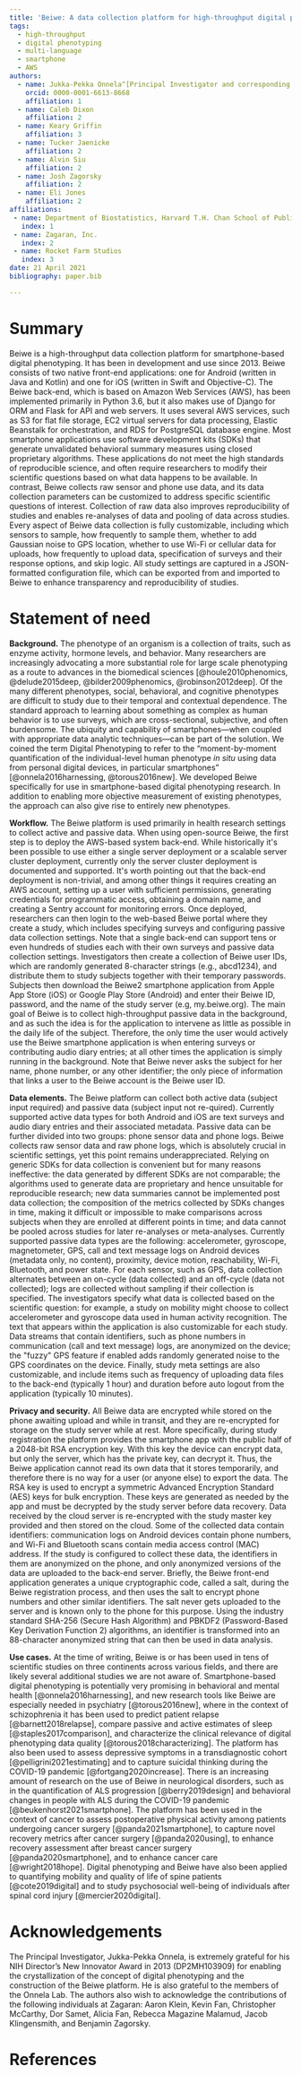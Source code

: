 ```yaml
---
title: 'Beiwe: A data collection platform for high-throughput digital phenotyping'
tags:
  - high-throughput
  - digital phenotyping
  - multi-language
  - smartphone
  - AWS
authors:
  - name: Jukka-Pekka Onnela^[Principal Investigator and corresponding author.]
    orcid: 0000-0001-6613-8668
    affiliation: 1
  - name: Caleb Dixon
    affiliation: 2
  - name: Keary Griffin
    affiliation: 3
  - name: Tucker Jaenicke
    affiliation: 2
  - name: Alvin Siu
    affiliation: 2
  - name: Josh Zagorsky
    affiliation: 2
  - name: Eli Jones
    affiliation: 2
affiliations:
 - name: Department of Biostatistics, Harvard T.H. Chan School of Public Health, Harvard University
   index: 1
 - name: Zagaran, Inc.
   index: 2
 - name: Rocket Farm Studios
   index: 3
date: 21 April 2021
bibliography: paper.bib

---
```


# Summary

Beiwe is a high-throughput data collection platform for smartphone-based digital phenotyping. It has been in development and use since 2013. Beiwe consists of two native front-end applications: one for Android (written in Java and Kotlin) and one for iOS (written in Swift and Objective-C). The Beiwe back-end, which is based on Amazon Web Services (AWS), has been implemented primarily in Python 3.6, but it also makes use of Django for ORM and Flask for API and web servers. It uses several AWS services, such as S3 for flat file storage, EC2 virtual servers for data processing, Elastic Beanstalk for orchestration, and RDS for PostgreSQL database engine. Most smartphone applications use software development kits (SDKs) that generate unvalidated behavioral summary measures using closed proprietary algorithms. These applications do not meet the high standards of reproducible science, and often require researchers to modify their scientific questions based on what data happens to be available. In contrast, Beiwe collects raw sensor and phone use data, and its data collection parameters can be customized to address specific scientific questions of interest. Collection of raw data also improves reproducibility of studies and enables re-analyses of data and pooling of data across studies. Every aspect of Beiwe data collection is fully customizable, including which sensors to sample, how frequently to sample them, whether to add Gaussian noise to GPS location, whether to use Wi-Fi or cellular data for uploads, how frequently to upload data, specification of surveys and their response options, and skip logic. All study settings are captured in a JSON-formatted configuration file, which can be exported from and imported to Beiwe to enhance transparency and reproducibility of studies.

# Statement of need

**Background.** The phenotype of an organism is a collection of traits, such as enzyme activity, hormone levels, and behavior. Many researchers are increasingly advocating a more substantial role for large scale phenotyping as a route to advances in the biomedical sciences [@houle2010phenomics, @delude2015deep, @bilder2009phenomics, @robinson2012deep]. Of the many different phenotypes, social, behavioral, and cognitive phenotypes are difficult to study due to their temporal and contextual dependence. The standard approach to learning about something as complex as human behavior is to use surveys, which are cross-sectional, subjective, and often burdensome. The ubiquity and capability of smartphones—when coupled with appropriate data analytic techniques—can be part of the solution. We coined the term Digital Phenotyping to refer to the “moment-by-moment quantification of the individual-level human phenotype *in situ* using data from personal digital devices, in particular smartphones” [@onnela2016harnessing, @torous2016new]. We developed Beiwe specifically for use in smartphone-based digital phenotyping research. In addition to enabling more objective measurement of existing phenotypes, the approach can also give rise to entirely new phenotypes.

**Workflow.** The Beiwe platform is used primarily in health research settings to collect active and passive data. When using open-source Beiwe, the first step is to deploy the AWS-based system back-end. While historically it's been possible to use either a single server deployment or a scalable server cluster deployment, currently only the server cluster deployment is documented and supported. It's worth pointing out that the back-end deployment is non-trivial, and among other things it requires creating an AWS account, setting up a user with sufficient permissions, generating credentials for programmatic access, obtaining a domain name, and creating a Sentry account for monitoring errors. Once deployed, researchers can then login to the web-based Beiwe portal where they create a study, which includes specifying surveys and configuring passive data collection settings. Note that a single back-end can support tens or even hundreds of studies each with their own surveys and passive data collection settings. Investigators then create a collection of Beiwe user IDs, which are randomly generated 8-character strings (e.g., abcd1234), and distribute them to study subjects together with their temporary passwords. Subjects then download the Beiwe2 smartphone application from Apple App Store (iOS) or Google Play Store (Android) and enter their Beiwe ID, password, and the name of the study server (e.g, my.beiwe.org). The main goal of Beiwe is to collect high-throughput passive data in the background, and as such the idea is for the application to intervene as little as possible in the daily life of the subject. Therefore, the only time the user would actively use the Beiwe smartphone application is when entering surveys or contributing audio diary entries; at all other times the application is simply running in the background. Note that Beiwe never asks the subject for her name, phone number, or any other identifier; the only piece of information that links a user to the Beiwe account is the Beiwe user ID.

**Data elements.** The Beiwe platform can collect both active data (subject input required) and passive data (subject input not re-quired). Currently supported active data types for both Android and iOS are text surveys and audio diary entries and their associated metadata. Passive data can be further divided into two groups: phone sensor data and phone logs. Beiwe collects raw sensor data and raw phone logs, which is absolutely crucial in scientific settings, yet this point remains underappreciated. Relying on generic SDKs for data collection is convenient but for many reasons ineffective: the data generated by different SDKs are not comparable; the algorithms used to generate data are proprietary and hence unsuitable for reproducible research; new data summaries cannot be implemented post data collection; the composition of the metrics collected by SDKs changes in time, making it difficult or impossible to make comparisons across subjects when they are enrolled at different points in time; and data cannot be pooled across studies for later re-analyses or meta-analyses. Currently supported passive data types are the following: accelerometer, gyroscope, magnetometer, GPS, call and text message logs on Android devices (metadata only, no content), proximity,  device motion, reachability, Wi-Fi, Bluetooth, and power state. For each sensor, such as GPS, data collection alternates between an on-cycle (data collected) and an off-cycle (data not collected); logs are collected without sampling if their collection is specified. The investigators specify what data is collected based on the scientific question: for example, a study on mobility might choose to collect accelerometer and gyroscope data used in human activity recognition. The text that appears within the application is also customizable for each study. Data streams that contain identifiers, such as phone numbers in communication (call and text message) logs, are anonymized on the device; the "fuzzy" GPS feature if enabled adds randomly generated noise to the GPS coordinates on the device. Finally, study meta settings are also customizable, and include items such as frequency of uploading data files to the back-end (typically 1 hour) and duration before auto logout from the application (typically 10 minutes).

**Privacy and security.** All Beiwe data are encrypted while stored on the phone awaiting upload and while in transit, and they are re-encrypted for storage on the study server while at rest. More specifically, during study registration the platform provides the smartphone app with the public half of a 2048-bit RSA encryption key. With this key the device can encrypt data, but only the server, which has the private key, can decrypt it. Thus, the Beiwe application cannot read its own data that it stores temporarily, and therefore there is no way for a user (or anyone else) to export the data. The RSA key is used to encrypt a symmetric Advanced Encryption Standard (AES) keys for bulk encryption. These keys are generated as needed by the app and must be decrypted by the study server before data recovery. Data received by the cloud server is re-encrypted with the study master key provided and then stored on the cloud. Some of the collected data contain identifiers: communication logs on Android devices contain phone numbers, and Wi-Fi and Bluetooth scans contain media access control (MAC) address. If the study is configured to collect these data, the identifiers in them are anonymized on the phone, and only anonymized versions of the data are uploaded to the back-end server. Briefly, the Beiwe front-end application generates a unique cryptographic code, called a salt, during the Beiwe registration process, and then uses the salt to encrypt phone numbers and other similar identifiers. The salt never gets uploaded to the server and is known only to the phone for this purpose. Using the industry standard SHA-256 (Secure Hash Algorithm) and PBKDF2 (Password-Based Key Derivation Function 2) algorithms, an identifier is transformed into an 88-character anonymized string that can then be used in data analysis.

**Use cases.** At the time of writing, Beiwe is or has been used in tens of scientific studies on three continents across various fields, and there are likely several additional studies we are not aware of. Smartphone-based digital phenotyping is potentially very promising in behavioral and mental health [@onnela2016harnessing], and new research tools like Beiwe are especially needed in psychiatry [@torous2016new], where in the context of schizophrenia it has been used to predict patient relapse [@barnett2018relapse], compare passive and active estimates of sleep [@staples2017comparison], and characterize the clinical relevance of digital phenotyping data quality [@torous2018characterizing]. The platform has also been used to assess depressive symptoms in a transdiagnostic cohort [@pelligrini2021estimating] and to capture suicidal thinking during the COVID-19 pandemic [@fortgang2020increase]. There is an increasing amount of research on the use of Beiwe in neurological disorders, such as in the quantification of ALS progression [@berry2019design] and behavioral changes in people with ALS during the COVID-19 pandemic [@beukenhorst2021smartphone]. The platform has been used in the context of cancer to assess postoperative physical activity among patients undergoing cancer surgery [@panda2021smartphone], to capture novel recovery metrics after cancer surgery [@panda2020using], to enhance recovery assessment after breast cancer surgery [@panda2020smartphone], and to enhance cancer care [@wright2018hope]. Digital phenotyping and Beiwe have also been applied to quantifying mobility and quality of life of spine patients [@cote2019digital] and to study psychosocial well-being of individuals after spinal cord injury [@mercier2020digital].


# Acknowledgements

The Principal Investigator, Jukka-Pekka Onnela, is extremely grateful for his NIH Director’s New Innovator Award in 2013 (DP2MH103909) for enabling the crystallization of the concept of digital phenotyping and the construction of the Beiwe platform. He is also grateful to the members of the Onnela Lab. The authors also wish to acknowledge the contributions of the following individuals at Zagaran: Aaron Klein, Kevin Fan, Christopher McCarthy, Dor Samet, Alicia Fan, Rebecca Magazine Malamud, Jacob Klingensmith, and Benjamin Zagorsky.

# References
